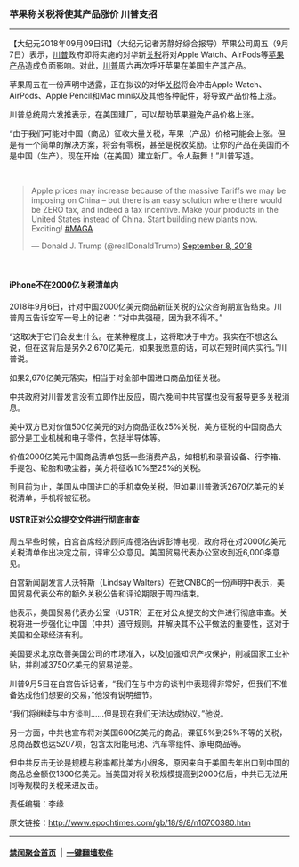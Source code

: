### 苹果称关税将使其产品涨价 川普支招
------------------------

<p>【大纪元2018年09月09日讯】（大纪元记者苏静好综合报导）苹果公司周五（9月7日）表示，<a href="http://www.epochtimes.com/gb/tag/%E5%B7%9D%E6%99%AE.html">川普</a>政府即将实施的对华新<a href="http://www.epochtimes.com/gb/tag/%E5%85%B3%E7%A8%8E.html">关税</a>将对Apple Watch、AirPods等<a href="http://www.epochtimes.com/gb/tag/%E8%8B%B9%E6%9E%9C%E4%BA%A7%E5%93%81.html">苹果产品</a>造成负面影响。对此，<a href="http://www.epochtimes.com/gb/tag/%E5%B7%9D%E6%99%AE.html">川普</a>周六再次呼吁苹果在美国生产其产品。</p>
<p>苹果周五在一份声明中透露，正在拟议的对华<a href="http://www.epochtimes.com/gb/tag/%E5%85%B3%E7%A8%8E.html">关税</a>将会冲击Apple Watch、AirPods、Apple Pencil和Mac mini以及其他各种配件，将导致产品价格上涨。</p>
<p>川普总统周六发推表示，在美国建厂，可以帮助苹果避免产品价格上涨。</p>
<p>“由于我们可能对中国（商品）征收大量关税，苹果（产品）价格可能会上涨。但是有一个简单的解决方案，将会有零税，甚至是税收奖励。让你的产品在美国而不是中国（生产）。现在开始（在美国）建立新厂。令人鼓舞！”川普写道。</p>
</p>
<p>&nbsp;</p>
<blockquote class="twitter-tweet" data-lang="en">
<p dir="ltr" lang="en">Apple prices may increase because of the massive Tariffs we may be imposing on China &#8211; but there is an easy solution where there would be ZERO tax, and indeed a tax incentive. Make your products in the United States instead of China. Start building new plants now. Exciting! <a href="https://twitter.com/hashtag/MAGA?src=hash&amp;ref_src=twsrc%5Etfw">#MAGA</a></p>
<p>— Donald J. Trump (@realDonaldTrump) <a href="https://twitter.com/realDonaldTrump/status/1038453273286664193?ref_src=twsrc%5Etfw">September 8, 2018</a></p></blockquote>
<p><script async src="https://platform.twitter.com/widgets.js" charset="utf-8"></script>
<p>&nbsp;</p>
<h4>iPhone不在2000亿关税清单内</h4>
<p>2018年9月6日，针对中国2000亿美元商品新征关税的公众咨询期宣告结束。川普周五告诉空军一号上的记者：“对中共强硬，因为我不得不。”</p>
<p>“这取决于它们会发生什么。在某种程度上，这将取决于中方。我实在不想这么说，但在这背后是另外2,670亿美元，如果我愿意的话，可以在短时间内实行。”川普说。</p>
<p>如果2,670亿美元落实，相当于对全部中国进口商品加征关税。</p>
<p>中共政府对川普发言没有立即作出反应，周六晚间中共官媒也没有报导更多关税消息。</p>
<p>美中双方已对价值500亿美元的对方商品征收25%关税，美方征税的中国商品大部分是工业机械和电子零件，包括半导体等。</p>
<p>价值2000亿美元中国商品清单包括一些消费产品，如相机和录音设备、行李箱、手提包、轮胎和吸尘器，美方将征收10%至25%的关税。</p>
<p>到目前为止，美国从中国进口的手机幸免关税，但如果川普激活2670亿美元的关税清单，手机将被征税。</p>
<h4>USTR正对公众提交文件进行彻底审查</h4>
<p>周五早些时候，白宫首席经济顾问库德洛告诉彭博电视，政府将在对2000亿美元关税清单作出决定之前，评审公众意见。美国贸易代表办公室收到近6,000条意见。</p>
<p>白宫新闻副发言人沃特斯（Lindsay Walters）在致CNBC的一份声明中表示，美国贸易代表公布的额外关税公告和评论期限于周四结束。</p>
<p>他表示，美国贸易代表办公室（USTR）正在对公众提交的文件进行彻底审查。关税将进一步强化让中国（中共）遵守规则，并解决其不公平做法的重要性，这对于美国和全球经济有利。</p>
<p>美国要求北京改善美国公司的市场准入，以及加强知识产权保护，削减国家工业补贴，并削减3750亿美元的贸易逆差。</p>
<p>川普9月5日在白宫告诉记者，“我们在与中方的谈判中表现得非常好，但我们不准备达成他们想要的交易，”他没有说明细节。</p>
<p>“我们将继续与中方谈判……但是现在我们无法达成协议。”他说。</p>
<p>另一方面，中共也宣布将对美国600亿美元的商品，课征5%到25%不等的关税，总商品数也达5207项，包含太阳能电池、汽车零组件、家电商品等。</p>
<p>但中共反击无论是规模与税率都比美方小很多，原因来自于美国去年出口到中国的商品总金额仅1300亿美元。当美国对将关税规模提高到2000亿后，中共已无法用同等规模的关税来进反击。</p>
<p>责任编辑：李缘</p>

原文链接：http://www.epochtimes.com/gb/18/9/8/n10700380.htm


------------------------
#### [禁闻聚合首页](https://github.com/gfw-breaker/banned-news/blob/master/README.md) &nbsp;|&nbsp;  [一键翻墙软件](https://github.com/gfw-breaker/nogfw/blob/master/README.md)